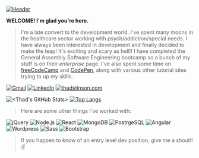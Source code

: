 [![Header](https://hosting.photobucket.com/images/p175/bootytee/profile_shot.png)](https://thadstinson.com)



**WELCOME! I'm glad you're here.**

 >I'm a late convert to the development world.  I've spent many moons in the healthcare sector working with psych/addiction/special needs.
 >I have always been interested in development and finally decided to make the leap!  It's exciting and scary as hell!!
 >I have completed the General Assembly Software Engineering bootcamp so a bunch of my stuff is on their *enterprise* page.  I've also spent
 >some time on [freeCodeCamp](https://www.freecodecamp.org/fcc1abd0f1f-e025-4f3d-9fe8-94865f17823b) and [CodePen](https://codepen.io/Stin),
 >along with various other tutorial sites trying to up my skills.
 
 [![Gmail](https://img.shields.io/badge/-GMAIL-D14836?style=for-the-badge&logo=gmail&logoColor=white)](mailto:thadcstinson@gmail.com)
[![LinkedIn](https://img.shields.io/badge/-LINKEDIN-0077B5?style=for-the-badge&logo=linkedin&logoColor=white)](https://www.linkedin.com/in/thadstinson/)
[![thadstinson.com](https://img.shields.io/badge/-THADSTINSON.COM-000000?style=for-the-badge&logo=circle&logoColor=white)](https://thadstinson.com/)
 
![<Thad's GitHub Stats>](https://github-readme-stats.vercel.app/api?username=ThadStin&show_icons=true&theme=dark&hide=issues,contribs)
[![Top Langs](https://github-readme-stats.vercel.app/api/top-langs/?username=ThadStin&layout=compact&theme=dark)](https://github.com/<ThadStin>/<ThadStin>)

>Here are some other things I've worked with:

![jQuery](https://img.shields.io/badge/-jQuery-000000?style=for-the-badge&logo=jQuery&logoColor=0769AD)
![Node.js](https://img.shields.io/badge/-Node.js-000000?style=for-the-badge&logo=node.js&logoColor=339933)
![React](https://img.shields.io/badge/-React-000000?style=for-the-badge&logo=React&logoColor=61DAFB)
![MongoDB](https://img.shields.io/badge/-MongoDB-000000?style=for-the-badge&logo=MongoDB&logoColor=6DB33F)
![PostrgeSQL](https://img.shields.io/badge/-PostgreSQL-000000?style=for-the-badge&logo=PostgreSQL&logoColor=007ACC)
![Angular](https://img.shields.io/badge/-Angular-000000?style=for-the-badge&logo=Angular&logoColor=F05032)
![Wordpress](https://img.shields.io/badge/-Wordpress-000000?style=for-the-badge&logo=Wordpress&logoColor=61DAFB)
![Sass](https://img.shields.io/badge/-Sass-000000?style=for-the-badge&logo=Sass&logoColor=F142f5)
![Bootstrap](https://img.shields.io/badge/-Bootstrap-000000?style=for-the-badge&logo=Sass&logoColor=7535E7)

>If you happen to know of an entry level dev position, give me a shout!!:v:
